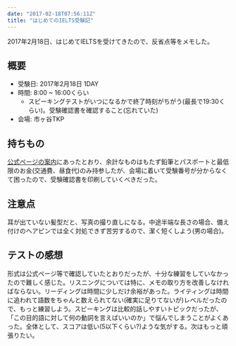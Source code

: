 ```yaml
---
date: "2017-02-18T07:56:11Z"
title: "はじめてのIELTS受験記"
---
```


2017年2月18日、はじめてIELTSを受けてきたので、反省点等をメモした。

## 概要
- 受験日: 2017年2月18日 1DAY
- 時間: 8:00 ~ 16:00くらい
    - スピーキングテストがいつになるかで終了時刻がちがう(最長で19:30くらい)。受験確認書を確認すること(忘れていた)
- 会場: 市ヶ谷TKP 

## 持ちもの
[公式ページの案内](http://www.eiken.or.jp/ielts/schedule/schedule.html)にあったとおり、余計なものはもたず鉛筆とパスポートと最低限のお金(交通費、昼食代)のみ持参したが、会場に着いて受験番号が分からなくて困ったので、受験確認書を印刷していくべきだった。

## 注意点
耳が出ていない髪型だと、写真の撮り直しになる。中途半端な長さの場合、備え付けのヘアピンでは全く対処できず苦労するので、潔く短くしよう(男の場合)。

## テストの感想
形式は公式ページ等で確認していたとおりだったが、十分な練習をしていなかったので難しく感じた。リスニングについては特に、メモの取り方を改善しなければならない。リーディングは時間に少しだけ余裕があった。ライティングは時間に追われて語数をちゃんと数えられてない(確実に足りてないが)レベルだったので、もっと練習しよう。スピーキングは比較的話しやすいトピックだったが、「この目的語に対して何の動詞を言えばいいのか」で悩んでしまうことがよくあった。全体として、スコアは低い(5以下くらい?)ような気がする。次はもっと頑張りたい。